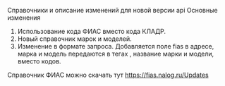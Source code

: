 Справочники и описание изменений для новой версии api
Основные изменения 
1. Использование кода ФИАС вместо кода КЛАДР. 
2. Новый справочник марок и моделей.
3. Изменение в формате запроса. Добавляется поле fias в адресе, марка и модель передаются в тегах <name>, название марки и модели, вместо кодов.

Справочник ФИАС можно скачать тут https://fias.nalog.ru/Updates
